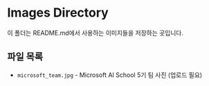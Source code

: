 # Images Directory

이 폴더는 README.md에서 사용하는 이미지들을 저장하는 곳입니다.

## 파일 목록
- `microsoft_team.jpg` - Microsoft AI School 5기 팀 사진 (업로드 필요)